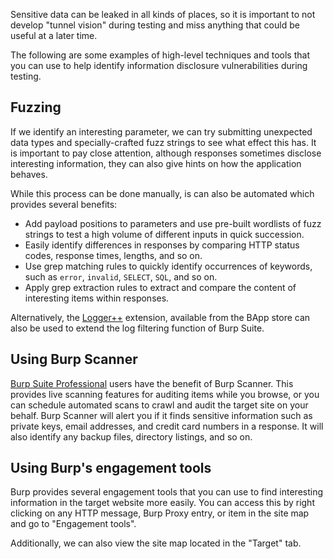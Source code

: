 Sensitive data can be leaked in all kinds of places, so it is important to not develop "tunnel vision" during testing and miss anything that could be useful at a later time.

The following are some examples of high-level techniques and tools that you can use to help identify information disclosure vulnerabilities during testing.
## Fuzzing
If we identify an interesting parameter, we can try submitting unexpected data types and specially-crafted fuzz strings to see what effect this has. It is important to pay close attention, although responses sometimes disclose interesting information, they can also give hints on how the application behaves.

While this process can be done manually, is can also be automated which provides several benefits:
- Add payload positions to parameters and use pre-built wordlists of fuzz strings to test a high volume of different inputs in quick succession.
- Easily identify differences in responses by comparing HTTP status codes, response times, lengths, and so on.
- Use grep matching rules to quickly identify occurrences of keywords, such as `error`, `invalid`, `SELECT`, `SQL`, and so on.
- Apply grep extraction rules to extract and compare the content of interesting items within responses.

Alternatively, the [Logger++](https://portswigger.net/bappstore/470b7057b86f41c396a97903377f3d81) extension, available from the BApp store can also be used to extend the log filtering function of Burp Suite.
## Using Burp Scanner
[Burp Suite Professional](https://portswigger.net/burp/pro) users have the benefit of Burp Scanner. This provides live scanning features for auditing items while you browse, or you can schedule automated scans to crawl and audit the target site on your behalf. Burp Scanner will alert you if it finds sensitive information such as private keys, email addresses, and credit card numbers in a response. It will also identify any backup files, directory listings, and so on.
## Using Burp's engagement tools
Burp provides several engagement tools that you can use to find interesting information in the target website more easily. You can access this by right clicking on any HTTP message, Burp Proxy entry, or item in the site map and go to "Engagement tools".

Additionally, we can also view the site map located in the "Target" tab.